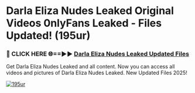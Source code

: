 # Darla Eliza Nudes Leaked Original Videos 0nlyFans Leaked - Files Updated! (195ur)

<h3>🔴 CLICK HERE 🌐==►► <a href="https://tinyurl.com/2wckxsce" rel="nofollow">Darla Eliza Nudes Leaked Updated Files</a></h3>

Get Darla Eliza Nudes Leaked and all content. Now you can access all videos and pictures of Darla Eliza Nudes Leaked. New Updated Files 2025!

[![195ur](https://i.imgur.com/AFduVYN.gif)](https://tinyurl.com/2wckxsce)
